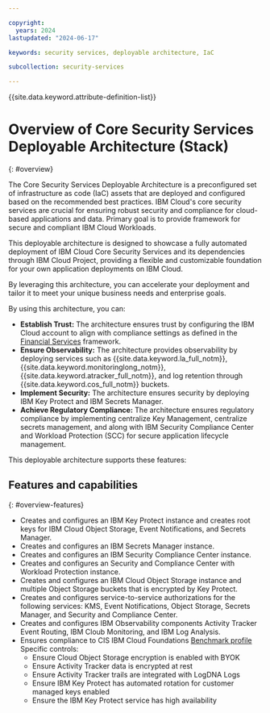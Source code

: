 ```yaml
---

copyright:
  years: 2024
lastupdated: "2024-06-17"

keywords: security services, deployable architecture, IaC

subcollection: security-services

---
```


{{site.data.keyword.attribute-definition-list}}

# Overview of Core Security Services Deployable Architecture (Stack)
{: #overview}

The Core Security Services Deployable Architecture is a preconfigured set of infrastructure as code (IaC) assets that are deployed and configured based on the recommended best practices. IBM Cloud's core security services are crucial for ensuring robust security and compliance for cloud-based applications and data. Primary goal is to provide framework for secure and compliant IBM Cloud Workloads.

This deployable architecture is designed to showcase a fully automated deployment of IBM Cloud Core Security Services and its dependencies through IBM Cloud Project, providing a flexible and customizable foundation for your own application deployments on IBM Cloud.

By leveraging this architecture, you can accelerate your deployment and tailor it to meet your unique business needs and enterprise goals.

By using this architecture, you can:

* **Establish Trust:** The architecture ensures trust by configuring the IBM Cloud account to align with compliance settings as defined in the [Financial Services](/docs/framework-financial-services?topic=framework-financial-services-about) framework.
* **Ensure Observability:** The architecture provides observability by deploying services such as {{site.data.keyword.la_full_notm}}, {{site.data.keyword.monitoringlong_notm}}, {{site.data.keyword.atracker_full_notm}}, and log retention through {{site.data.keyword.cos_full_notm}} buckets.
* **Implement Security:** The architecture ensures security by deploying IBM Key Protect and IBM Secrets Manager.
* **Achieve Regulatory Compliance:** The architecture ensures regulatory compliance by implementing centralize Key Management, centralize secrets management, and along with IBM Security Compliance Center and Workload Protection (SCC) for secure application lifecycle management.

This deployable architecture supports these features:

## Features and capabilities
{: #overview-features}

* Creates and configures an IBM Key Protect instance and creates root keys for IBM Cloud Object Storage, Event Notifications, and Secrets Manager.
* Creates and configures an IBM Secrets Manager instance.
* Creates and configures an IBM Security Compliance Center instance.
* Creates and configures an Security and Compliance Center with Workload Protection instance.
* Creates and configures an IBM Cloud Object Storage instance and multiple Object Storage buckets that is encrypted by Key Protect.
* Creates and configures service-to-service authorizations for the following services: KMS, Event Notifications, Object Storage, Secrets Manager, and Security and Compliance Center.
* Creates and configures IBM Observability components Activity Tracker Event Routing, IBM Cloub Monitoring, and IBM Log Analysis.
* Ensures compliance to CIS IBM Cloud Foundations [Benchmark profile](/docs/security-compliance?topic=security-compliance-cis-benchmark-profile) Specific controls:
  * Ensure Cloud Object Storage encryption is enabled with BYOK
  * Ensure Activity Tracker data is encrypted at rest
  * Ensure Activity Tracker trails are integrated with LogDNA Logs
  * Ensure IBM Key Protect has automated rotation for customer managed keys enabled
  * Ensure the IBM Key Protect service has high availability
